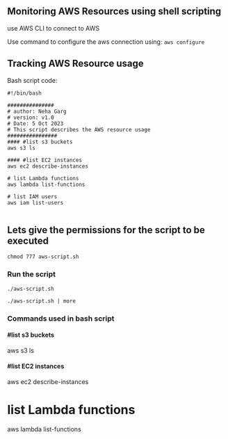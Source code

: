 ## Monitoring AWS Resources using shell scripting

use AWS CLI to connect to AWS 

Use command to configure the aws connection using:
``
aws configure
``
## Tracking AWS Resource usage

Bash script code:

```
#!/bin/bash

###############
# author: Neha Garg
# version: v1.0
# Date: 5 Oct 2023
# This script describes the AWS resource usage
################
#### #list s3 buckets
aws s3 ls

#### #list EC2 instances
aws ec2 describe-instances

# list Lambda functions
aws lambda list-functions

# list IAM users
aws iam list-users


```

## Lets give the permissions for the script to be executed
```
chmod 777 aws-script.sh
```
### Run the script
```
./aws-script.sh
```

```
./aws-script.sh | more
```

### Commands used in bash script

#### #list s3 buckets
aws s3 ls

#### #list EC2 instances
aws ec2 describe-instances

# list Lambda functions
aws lambda list-functions






